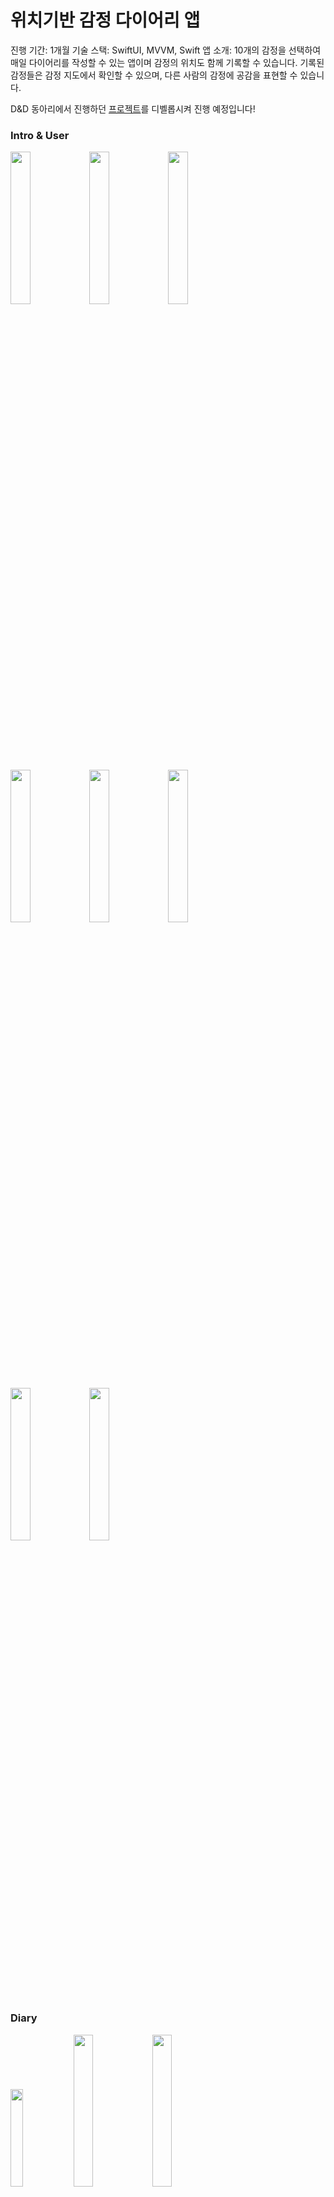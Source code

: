 # 위치기반 감정 다이어리 앱

진행 기간: 1개월
기술 스택: SwiftUI, MVVM, Swift
앱 소개: 
10개의 감정을 선택하여 매일 다이어리를 작성할 수 있는 앱이며 감정의 위치도 함께 기록할 수 있습니다. 기록된 감정들은 감정 지도에서 확인할 수 있으며, 다른 사람의 감정에 공감을 표현할 수 있습니다.

D&D 동아리에서 진행하던 [프로젝트](https://github.com/dnd-side-project/dnd-mentee-4th-8-mewe/tree/develop/client)를 디벨롭시켜 진행 예정입니다!


### Intro & User
<img src = "https://user-images.githubusercontent.com/52783516/111065750-acc3ba00-84fe-11eb-806b-082f57c5b1c7.png" width = "25%"><img src = "https://user-images.githubusercontent.com/52783516/111065752-b3523180-84fe-11eb-8dce-38d06845b936.png" width = "25%"><img src = "https://user-images.githubusercontent.com/52783516/111065756-b816e580-84fe-11eb-88ab-2b859483ed38.png" width = "25%">

<img src = "https://user-images.githubusercontent.com/52783516/111065781-d846a480-84fe-11eb-8329-544d2183f651.png" width = "25%"><img src = "https://user-images.githubusercontent.com/52783516/111065785-da106800-84fe-11eb-946f-ab8dfa2c6d7d.png" width = "25%"><img src = "https://user-images.githubusercontent.com/52783516/111065787-ded51c00-84fe-11eb-95d2-5c16a66fac1c.png" width = "25%">

<img src = "https://user-images.githubusercontent.com/52783516/111065790-e09edf80-84fe-11eb-9d1d-4ec05e71a30c.png" width = "25%"><img src = "https://user-images.githubusercontent.com/52783516/111065793-e3013980-84fe-11eb-9ec3-4dd00c20aa0e.png" width = "25%">
### Diary
<img src = "https://user-images.githubusercontent.com/52783516/111065736-91f14580-84fe-11eb-898f-94388dc64466.gif" width = "20%"><img src = "https://user-images.githubusercontent.com/52783516/111065765-c533d480-84fe-11eb-9201-89df80d22f16.png" width = "25%"><img src = "https://user-images.githubusercontent.com/52783516/111065768-cbc24c00-84fe-11eb-8049-167e2c651199.png" width = "25%">

<img src = "https://user-images.githubusercontent.com/52783516/111065766-c82ec500-84fe-11eb-9908-74a2b050de60.png" width = "25%"><img src = "https://user-images.githubusercontent.com/52783516/111065769-ce24a600-84fe-11eb-9c96-66f10ab0eda3.png" width = "25%"><img src = "https://user-images.githubusercontent.com/52783516/111065773-d0870000-84fe-11eb-9cad-7c77aee2bbc7.png" width = "25%">

### Map

<img src = "https://user-images.githubusercontent.com/52783516/111065811-fca28100-84fe-11eb-8096-69dc4a538c57.png" width = "25%"><img src = "https://user-images.githubusercontent.com/52783516/111065779-d41a8700-84fe-11eb-877c-6522f928c8c7.png" width = "25%">

### 향후 진행 계획
Combine을 사용하여 Server 연결할 예정입니다.

